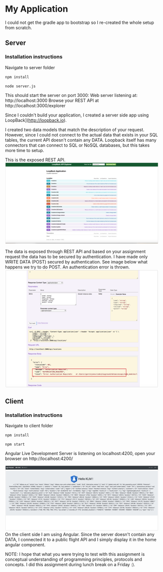 # My Application

I could not get the gradle app to bootstrap so I re-created the whole setup from scratch.

## Server

### Installation instructions

Navigate to server folder

```
npm install
```

```
node server.js
```

This should start the server on port 3000:
Web server listening at: http://localhost:3000
Browse your REST API at http://localhost:3000/explorer

Since I couldn't build your application, I created a server side app using LoopBack](http://loopback.io).

I created two data models that match the description of your request. However, since I could not connect to the actual data that exists in your SQL tables, the current API doesn't contain any DATA. Loopback itself has many connectors that can connect to SQL or NoSQL databases, but this takes more time to setup.

This is the exposed REST API.
![Client](img/backend-lb1.png)

The data is exposed through REST API and based on your assignment request the data has to be secured by authentication. I have made only WRITE DATA (POST) secured by authentication. See image below what happens we try to do POST. An authentication error is thrown.
![Client](img/backend-error.png)

## Client

### Installation instructions

Navigate to client folder

```
npm install
```

```
npm start
```

Angular Live Development Server is listening on localhost:4200, open your browser on http://localhost:4200/

![Client](img/front-endKLM.png)
On the client side I am using Angular. Since the server doesn't contain any DATA, I connected it to a public flight API and I simply display it in the home angular component.

NOTE: I hope that what you were trying to test with this assignment is conceptual understanding of programming principles, protocols and concepts. I did this assignment during lunch break on a Friday :).

